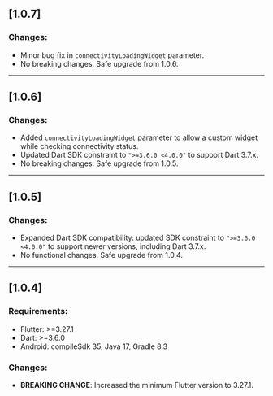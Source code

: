 ## [1.0.7]

### Changes:
- Minor bug fix in `connectivityLoadingWidget` parameter.
- No breaking changes. Safe upgrade from 1.0.6.

---

## [1.0.6]

### Changes:
- Added `connectivityLoadingWidget` parameter to allow a custom widget while checking connectivity status.
- Updated Dart SDK constraint to `">=3.6.0 <4.0.0"` to support Dart 3.7.x.
- No breaking changes. Safe upgrade from 1.0.5.

---

## [1.0.5]
### Changes:
- Expanded Dart SDK compatibility: updated SDK constraint to `">=3.6.0 <4.0.0"` to support newer versions, including Dart 3.7.x.
- No functional changes. Safe upgrade from 1.0.4.

---

## [1.0.4]

### Requirements:
- Flutter: >=3.27.1
- Dart: >=3.6.0
- Android: compileSdk 35, Java 17, Gradle 8.3

### Changes:
- **BREAKING CHANGE**: Increased the minimum Flutter version to 3.27.1.
